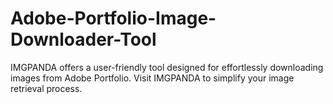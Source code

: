 # Adobe-Portfolio-Image-Downloader-Tool
IMGPANDA offers a user-friendly tool designed for effortlessly downloading images from Adobe Portfolio. Visit IMGPANDA to simplify your image retrieval process.
